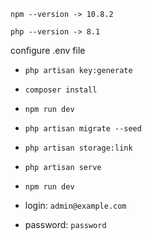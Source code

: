 ```
npm --version -> 10.8.2
```
```
php --version -> 8.1
```

configure .env file
- `php artisan key:generate`
- `composer install`
- `npm run dev`
- `php artisan migrate --seed`
- `php artisan storage:link`


- `php artisan serve`
- `npm run dev`


- login: `admin@example.com`
- password: `password`

